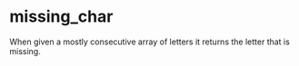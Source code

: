 # missing_char
When given a mostly consecutive array of letters it returns the letter that is missing.
